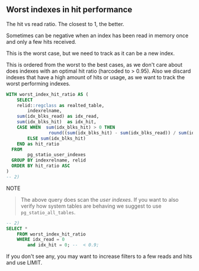 ## Worst indexes in hit performance

The hit vs read ratio. The closest to 1, the better.

Sometimes can be negative when an index has been read in memory once 
and only a few hits received. 

This is the worst case, but we need to track as it can be a new index.

This is ordered from the worst to the best cases, as we don't care about does indexes
with an optimal hit ratio (harcoded to > 0.95). Also we discard indexes that have a 
high amount of hits or usage, as we want to track the worst performing indexes.  


```sql
WITH worst_index_hit_ratio AS (
	SELECT
    relid::regclass as realted_table,
		indexrelname,
    sum(idx_blks_read) as idx_read,
    sum(idx_blks_hit)  as idx_hit,
    CASE WHEN  sum(idx_blks_hit) > 0 THEN
				round((sum(idx_blks_hit) - sum(idx_blks_read)) / sum(idx_blks_hit),1)
    	ELSE sum(idx_blks_hit)
    END as hit_ratio
  FROM
    	pg_statio_user_indexes
  GROUP BY indexrelname, relid
  ORDER BY hit_ratio ASC
)
-- 2)
```

NOTE

> The above query does scan the _user indexes_. If you want to also verify how system tables
are behaving we suggest to use `pg_statio_all_tables`. 

```sql
-- 2)
SELECT * 
    FROM worst_index_hit_ratio 
    WHERE idx_read = 0 
        and idx_hit = 0; --  < 0.9;
```

If you don't see any, you may want to increase filters to a few reads and hits and use LIMIT.
